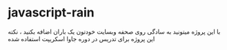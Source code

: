 # javascript-rain
با این پروژه میتونید به سادگی روی صحفه وبسایت خودتون یک باران اضافه بکنید ، نکته این پروژه برای تدریس در دوره جاوا اسکریپت استفاده شده
